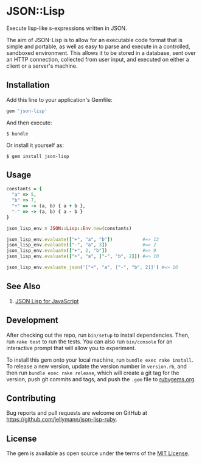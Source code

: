 # JSON::Lisp

Execute lisp-like s-expressions written in JSON.

The aim of JSON-Lisp is to allow for an executable code format that is simple and portable, as well as easy to parse and execute in a controlled, sandboxed environment. This allows it to be stored in a database, sent over an HTTP connection, collected from user input, and executed on either a client or a server's machine.

## Installation

Add this line to your application's Gemfile:

```ruby
gem 'json-lisp'
```

And then execute:

    $ bundle

Or install it yourself as:

    $ gem install json-lisp

## Usage

```ruby
constants = {
  "a" => 5,
  "b" => 7,
  "+" => -> (a, b) { a + b },
  "-" => -> (a, b) { a - b }
}

json_lisp_env = JSON::Lisp::Env.new(constants)

json_lisp_env.evaluate(["+", "a", "b"])           #=> 12
json_lisp_env.evaluate(["-", "a", 3])             #=> 2
json_lisp_env.evaluate(["+", 2, "b"])             #=> 9
json_lisp_env.evaluate(["+", "a", ["-", "b", 2]]) #=> 10

json_lisp_env.evaluate_json('["+", "a", ["-", "b", 2]]') #=> 10
```

## See Also

1. [JSON Lisp for JavaScript](https://github.com/jellymann/json-lisp-js)

## Development

After checking out the repo, run `bin/setup` to install dependencies. Then, run `rake test` to run the tests. You can also run `bin/console` for an interactive prompt that will allow you to experiment.

To install this gem onto your local machine, run `bundle exec rake install`. To release a new version, update the version number in `version.rb`, and then run `bundle exec rake release`, which will create a git tag for the version, push git commits and tags, and push the `.gem` file to [rubygems.org](https://rubygems.org).

## Contributing

Bug reports and pull requests are welcome on GitHub at https://github.com/jellymann/json-lisp-ruby.

## License

The gem is available as open source under the terms of the [MIT License](https://opensource.org/licenses/MIT).
